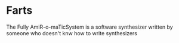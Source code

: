 # Farts
The Fully AmiR-o-maTicSystem is a software synthesizer written by someone who doesn't knw how to write synthesizers
